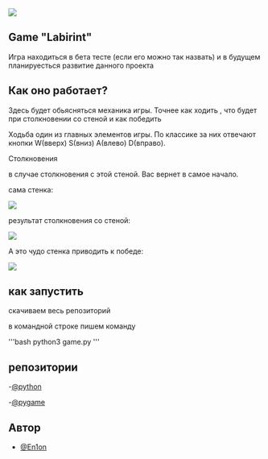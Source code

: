 <img src="https://img.shields.io/badge/Language-Python-important" >

## Game "Labirint"
Игра находиться в бета тесте (если его можно так назвать) и в будущем планируесться развитие данного проекта 


## Как оно работает?

Здесь будет обьясняться механика игры. Точнее как ходить , что будет при столкновении со стеной и как победить

Ходьба один из главных элементов игры. По классике за них отвечают кнопки W(вверх) S(вниз) A(влево) D(вправо). 

Столкновения 

в случае столкновения с этой стеной. Вас вернет в самое начало. 

сама стенка:

<img src="/img/img3">

результат столкновения со стеной:

<img src="/img/img1">


А это чудо стенка приводить к победе:

<img src="img/img2">





## как запустить

скачиваем весь репозиторий

в командной строке пишем команду

'''bash
python3 game.py
'''




## репозитории 

-[@python](https://www.python.org)

-[@pygame](https://medium.com/@pytoday.python/установка-pygame-305ae355d340)


## Автор

- [@En1on](https://github.com/En1on)



